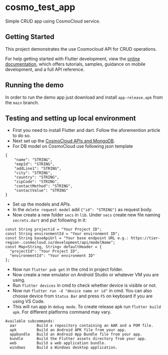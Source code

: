 # cosmo_test_app

Simple CRUD app using CosmoCloud service.

## Getting Started

This project demonstrates the use Cosmocloud API for CRUD operations.

For help getting started with Flutter development, view the
[online documentation](https://docs.flutter.dev/), which offers tutorials,
samples, guidance on mobile development, and a full API reference.

## Running the demo
In order to run the demo app just download and install `app-release.apk` from the `main` branch.

## Testing and setting up local environment
- First you need to install Flutter and dart. Follow the aforemention article to do so.
- Next set up the [CosmoCloud APIs and MongoDB](https://docs.cosmocloud.io/getting-started).
- For DB model on CosmoCloud use following json template
```
{
	"name": "STRING",
	"empId": "STRING",
	"addLine1": "STRING",
	"city": "STRING",
	"country": "STRING",
	"zipCode": "STRING",
	"contactMethod": "STRING",
	"contactValue": "STRING"
}
```
- Set up the models and APIs.
- In the `delete request model` add `{"id": "STRING"}` as request body.
- Now create a new folder `secs` in `lib`. Under `secs` create new file naming `secrets.dart` and put following in it:
```
const String projectid = "Your Project ID";
const String environmentId = "Your environment ID";
const String baseApiUrl = "Your base endpoint URL e.g.: https://tier-region-.cosmocloud.io/development/api/modelName";
const Map<String, String> defaultHeader = {
  "projectId": "Your Project ID",
  "environmentId": "Your environment ID"
};
```
- Now run `flutter pub get` in the cmd in project folder.
- Now create a new emulator on Android Studio or whatever VM you are using.
- Run `flutter devices` in cmd to check whether device is visible or not.
- Now run `flutter run -d "device name or id"` in cmd. You can also choose device from `Status Bar` and press `F5` on keyboard if you are using VS Code.
- This will run app in `debug mode`. To create release apk run `flutter build apk`. For different platforms command may vary.
```
Available subcommands:
  aar         Build a repository containing an AAR and a POM file.
  apk         Build an Android APK file from your app.
  appbundle   Build an Android App Bundle file from your app.
  bundle      Build the Flutter assets directory from your app.
  web         Build a web application bundle.
  windows     Build a Windows desktop application.
``` 
